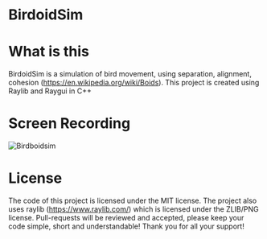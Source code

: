 # BirdoidSim
# What is this
BirdoidSim is a simulation of bird movement, using separation, alignment, cohesion (https://en.wikipedia.org/wiki/Boids). 
This project is created using Raylib and Raygui in C++

# Screen Recording
![Birdboidsim](https://github.com/user-attachments/assets/809f40ed-4d08-45ad-a505-f04ed94a062f)

# License
The code of this project is licensed under the MIT license. The project also uses raylib (https://www.raylib.com/) which is licensed under the ZLIB/PNG license. Pull-requests will be reviewed and accepted, please keep your code simple, short and understandable! Thank you for all your support!
